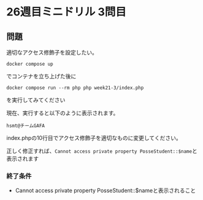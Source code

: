 # 26週目ミニドリル 3問目

## 問題

適切なアクセス修飾子を設定したい。

```
docker compose up
```

でコンテナを立ち上げた後に

```
docker compose run --rm php php week21-3/index.php
```

を実行してみてください

現在、実行すると以下のように表示されます。

`hsmt@チームGAFA`

index.phpの10行目でアクセス修飾子を適切なものに変更してください。

正しく修正すれば、`Cannot access private property PosseStudent::$name`と表示されます

### 終了条件
  - Cannot access private property PosseStudent::$nameと表示されること
